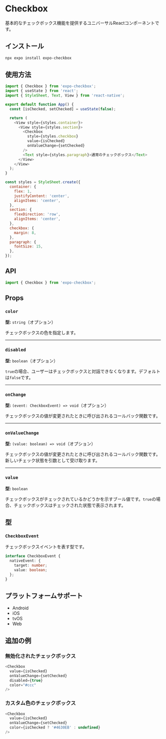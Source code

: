 # Checkbox

基本的なチェックボックス機能を提供するユニバーサルReactコンポーネントです。

## インストール

```bash
npx expo install expo-checkbox
```

## 使用方法

```javascript
import { Checkbox } from 'expo-checkbox';
import { useState } from 'react';
import { StyleSheet, Text, View } from 'react-native';

export default function App() {
  const [isChecked, setChecked] = useState(false);

  return (
    <View style={styles.container}>
      <View style={styles.section}>
        <Checkbox
          style={styles.checkbox}
          value={isChecked}
          onValueChange={setChecked}
        />
        <Text style={styles.paragraph}>通常のチェックボックス</Text>
      </View>
    </View>
  );
}

const styles = StyleSheet.create({
  container: {
    flex: 1,
    justifyContent: 'center',
    alignItems: 'center',
  },
  section: {
    flexDirection: 'row',
    alignItems: 'center',
  },
  checkbox: {
    margin: 8,
  },
  paragraph: {
    fontSize: 15,
  },
});
```

## API

```javascript
import { Checkbox } from 'expo-checkbox';
```

## Props

### `color`

**型:** `string`（オプション）

チェックボックスの色を指定します。

---

### `disabled`

**型:** `boolean`（オプション）

`true`の場合、ユーザーはチェックボックスと対話できなくなります。デフォルトは`false`です。

---

### `onChange`

**型:** `(event: CheckboxEvent) => void`（オプション）

チェックボックスの値が変更されたときに呼び出されるコールバック関数です。

---

### `onValueChange`

**型:** `(value: boolean) => void`（オプション）

チェックボックスの値が変更されたときに呼び出されるコールバック関数です。新しいチェック状態を引数として受け取ります。

---

### `value`

**型:** `boolean`

チェックボックスがチェックされているかどうかを示すブール値です。`true`の場合、チェックボックスはチェックされた状態で表示されます。

## 型

### `CheckboxEvent`

チェックボックスイベントを表す型です。

```typescript
interface CheckboxEvent {
  nativeEvent: {
    target: number;
    value: boolean;
  };
}
```

## プラットフォームサポート

- Android
- iOS
- tvOS
- Web

## 追加の例

### 無効化されたチェックボックス

```javascript
<Checkbox
  value={isChecked}
  onValueChange={setChecked}
  disabled={true}
  color="#ccc"
/>
```

### カスタム色のチェックボックス

```javascript
<Checkbox
  value={isChecked}
  onValueChange={setChecked}
  color={isChecked ? '#4630EB' : undefined}
/>
```
